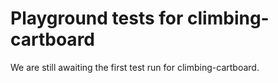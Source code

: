 # Playground tests for climbing-cartboard
We are still awaiting the first test run for climbing-cartboard.
